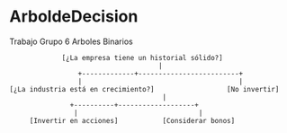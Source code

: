 # ArboldeDecision
Trabajo Grupo 6 Arboles Binarios 


                 [¿La empresa tiene un historial sólido?]
                                         |
                     +-------------+-------------------------+
                     |                                       |
    [¿La industria está en crecimiento?]                  [No invertir]
                                          |
                   +----------+-------------------+
                    |                              |
         [Invertir en acciones]           [Considerar bonos]
